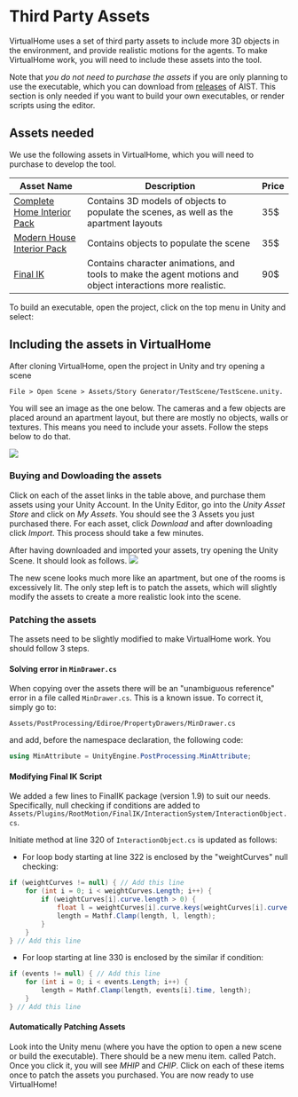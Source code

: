 # Third Party Assets

VirtualHome uses a set of third party assets to include more 3D objects in the environment, and provide realistic motions for the agents. To make VirtualHome work, you will need to include these assets into the tool. 

Note that *you do not need to purchase the assets* if you are only planning to use the executable, which you can download from [releases](https://github.com/aistairc/virtualhome_unity_aist/releases) of AIST. This section is only needed if you want to build your own executables, or render scripts using the editor.

## Assets needed
We use the following assets in VirtualHome, which you will need to purchase to develop the tool.

| Asset Name  | Description | Price|
| ----------- | ---------   |------|
| [Complete Home Interior Pack](https://assetstore.unity.com/packages/3d/props/interior/complete-home-interior-pack-31049)      |  Contains 3D models of objects to populate the scenes, as well as the apartment layouts       |     35$      |
| [Modern House Interior Pack](https://assetstore.unity.com/packages/3d/props/interior/modern-house-interior-props-48564)   | Contains objects to populate the scene       |    35$       |
| [Final IK](https://assetstore.unity.com/packages/tools/animation/final-ik-14290) | Contains character animations, and tools to make the agent motions and object interactions more realistic. | 90$ |

To build an executable, open the project, click on the top menu in Unity and select:


## Including the assets in VirtualHome
After cloning VirtualHome, open the project in Unity and try opening a scene

```File > Open Scene > Assets/Story Generator/TestScene/TestScene.unity. ```

You will see an image as the one below. The cameras and a few objects are placed around an apartment layout, but there are mostly no objects, walls or textures. This means you need to include your assets. Follow the steps below to do that.

![](assets/scene_empty.png)


### Buying and Dowloading the assets
Click on each of the asset links in the table above, and purchase them assets using your Unity Account. In the Unity Editor, go into the *Unity Asset Store* and click on *My Assets*. You should see the 3 Assets you just purchased there. For each asset, click *Download* and after downloading click *Import*. This process should take a few minutes.

After having downloaded and imported your assets, try opening the Unity Scene. It should look as follows.
![](assets/scene_purchased.png)

The new scene looks much more like an apartment, but one of the rooms is excessively lit. The only step left is to patch the assets, which will slightly modify the assets to create a more realistic look into the scene.


### Patching the assets
The assets need to be slightly modified to make VirtualHome work. You should follow 3 steps.

#### Solving error in `MinDrawer.cs`
When copying over the assets there will be an "unambiguous reference" error in a file called `MinDrawer.cs`. This is a known issue. To correct it, simply go to:

``` Assets/PostProcessing/Ediroe/PropertyDrawers/MinDrawer.cs ```

and add, before the namespace declaration, the following code:

```c#
using MinAttribute = UnityEngine.PostProcessing.MinAttribute;
```
#### Modifying Final IK Script
We added a few lines to FinalIK package (version 1.9) to suit our needs. Specifically, null checking if conditions are added to
```Assets/Plugins/RootMotion/FinalIK/InteractionSystem/InteractionObject.cs```.

Initiate method at line 320 of ```InteractionObject.cs``` is updated as follows:

* For loop body starting at line 322 is enclosed by the "weightCurves" null checking:

```csharp
if (weightCurves != null) { // Add this line
    for (int i = 0; i < weightCurves.Length; i++) {
        if (weightCurves[i].curve.length > 0) {
            float l = weightCurves[i].curve.keys[weightCurves[i].curve.length - 1].time;
            length = Mathf.Clamp(length, l, length);
        }
    }
} // Add this line
```

* For loop starting at line 330 is enclosed by the similar if condition:

```csharp
if (events != null) { // Add this line
    for (int i = 0; i < events.Length; i++) {
        length = Mathf.Clamp(length, events[i].time, length);
    }
} // Add this line
```

#### Automatically Patching Assets
Look into the Unity menu (where you have the option to open a new scene or build the executable). There should be a new menu item. called Patch. Once you click it, you will see *MHIP* and *CHIP*. Click on each of these items once to patch the assets you purchased. You are now ready to use VirtualHome!
